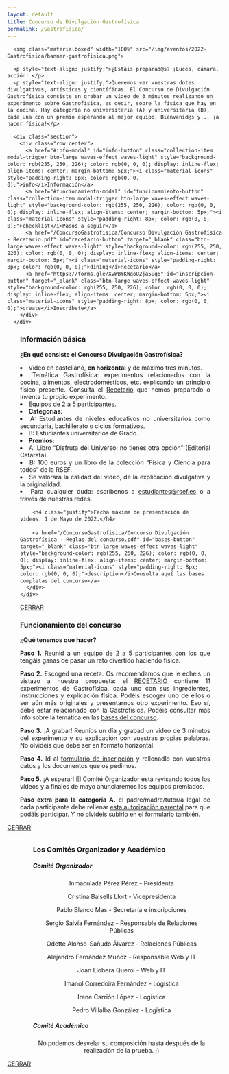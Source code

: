 ```yaml
---
layout: default
title: Concurso de Divulgación Gastrofísica
permalink: /Gastrofisica/
---
```


<div class="no-pad-top" id="index-page">
  <div class="container">
    <div class="section">

<!-- HEADER -->
      <img class="materialboxed" width="100%" src="/img/eventos/2022-Gastrofisica/banner-gastrofisica.png">

<!-- INTRODUCCIÓN -->
      <p style="text-align: justify;">¿Estáis preparad@s? ¡Luces, cámara, acción! </p>
      <p style="text-align: justify;">Queremos ver vuestras dotes divulgativas, artísticas y científicas. El Concurso de Divulgación Gastrofísica consiste en grabar un vídeo de 3 minutos realizando un experimento sobre Gastrofísica, es decir, sobre la física que hay en la cocina. Hay categoría no universitaria (A) y universitaria (B), cada una con un premio esperando al mejor equipo. Bienvenid@s y... ¡a hacer física!</p>

<!-- BOTONES -->
      <div class="section">
        <div class="row center">
          <a href="#info-modal" id="info-button" class="collection-item modal-trigger btn-large waves-effect waves-light" style="background-color: rgb(255, 250, 226); color: rgb(0, 0, 0); display: inline-flex; align-items: center; margin-bottom: 5px;"><i class="material-icons" style="padding-right: 8px; color: rgb(0, 0, 0);">info</i>Información</a>
          <a href="#funcionamiento-modal" id="funcionamiento-button" class="collection-item modal-trigger btn-large waves-effect waves-light" style="background-color: rgb(255, 250, 226); color: rgb(0, 0, 0); display: inline-flex; align-items: center; margin-bottom: 5px;"><i class="material-icons" style="padding-right: 8px; color: rgb(0, 0, 0);">checklist</i>Pasos a seguir</a>
          <a href="/ConcursoGastrofisica/Concurso Divulgación Gastrofísica - Recetario.pdf" id="recetario-button" target="_blank" class="btn-large waves-effect waves-light" style="background-color: rgb(255, 250, 226); color: rgb(0, 0, 0); display: inline-flex; align-items: center; margin-bottom: 5px;"><i class="material-icons" style="padding-right: 8px; color: rgb(0, 0, 0);">dining</i>Recetario</a>
          <a href="https://forms.gle/XvWBYKWqoU2ja5uq6" id="inscripcion-button" target="_blank" class="btn-large waves-effect waves-light" style="background-color: rgb(255, 250, 226); color: rgb(0, 0, 0); display: inline-flex; align-items: center; margin-bottom: 5px;"><i class="material-icons" style="padding-right: 8px; color: rgb(0, 0, 0);">create</i>Inscríbete</a>
        </div>
      </div> 

<!-- COMITÉS
      <p style="text-align: justify;">Además, puedes <a href="#comites-modal" class="modal-trigger">consultar aquí</a> los integrantes de los Comités Organizador y Académico de las Preliminares de PLANCKS 2022.</p>
-->
      
<!-- COUNTDOWN 
      <p style="text-align: justify;">Las inscripciones para las Preliminares de PLANCKS 2022 se abrirán en...</p>
      <h4 style="text-align: center;"><p id="countdown" style="text-align:center"></p></h4>
      <h5>Mientras, ¿por qué no empiezas a entrenar? <a href="#ediciones-anteriores">⬇️</a></h5>
    </div>
-->
      
  </div>
</div>


<!-- INFO MODAL -->
<div id="info-modal" class="modal">
  <div class="modal-content-tight">
    <div class="section" style="padding-left: 30px; padding-right: 30px;">
      <div class="row center">
        <h3 class="justify">Información básica</h3>
        <p style="text-align: justify;"><strong>¿En qué consiste el Concurso Divulgación Gastrofísica?</strong></p>
        <list class="a">
          <li style="text-align: justify;">Vídeo en castellano, <strong>en horizontal</strong> y de máximo tres minutos.</li>
          <li style="text-align: justify;">Temática Gastrofísica: experimentos relacionados con la cocina, alimentos, electrodomésticos, etc. explicando un principio físico presente. Consulta el <a href="/ConcursoGastrofisica/Concurso Divulgación Gastrofísica - Recetario.pdf" id="recetario-button" target="_blank">Recetario</a> que hemos preparado o inventa tu propio experimento.</li>
          <li style="text-align: justify;">Equipos de 2 a 5 participantes.</li>
          <li style="text-align: justify;"><strong>Categorías:</strong></li>
          <list class="a">
            <li style="text-align: justify;">A: Estudiantes de niveles educativos no universitarios como secundaria, bachillerato o ciclos formativos.</li>
            <li style="text-align: justify;">B: Estudiantes universitarios de Grado.</li>
          </list>
          <li style="text-align: justify;"><strong>Premios:</strong></li>
          <list class="a">
            <li style="text-align: justify;">A: Libro “Disfruta del Universo: no tienes otra opción” (Editorial Catarata).</li>
            <li style="text-align: justify;">B: 100 euros y un libro de la colección “Física y Ciencia para todos” de la RSEF.</li>
          </list>
          <li style="text-align: justify;">Se valorará la calidad del vídeo, de la explicación divulgativa y la originalidad.</li>
          <li style="text-align: justify;">Para cualquier duda: escríbenos a <a href="mailto:estudiantes@rsef.es?subject=[Concurso Divulgación Gastrofísica]" target="_blank">estudiantes@rsef.es</a> o a través de nuestras redes.</li>
        </list>

        <h4 class="justify">Fecha máxima de presentación de vídeos: 1 de Mayo de 2022.</h4>

        <a href="/ConcursoGastrofisica/Concurso Divulgación Gastrofísica - Reglas del concurso.pdf" id="bases-button" target="_blank" class="btn-large waves-effect waves-light" style="background-color: rgb(255, 250, 226); color: rgb(0, 0, 0); display: inline-flex; align-items: center; margin-bottom: 5px;"><i class="material-icons" style="padding-right: 8px; color: rgb(0, 0, 0);">description</i>Consulta aquí las bases completas del concurso</a>
      </div>
    </div>
  </div>
  <div class="modal-footer">
    <a href="#!" class="modal-close waves-effect waves-green btn-flat">CERRAR</a>
  </div>
</div>
  
<!-- FUNCIONAMIENTO MODAL -->
<div id="funcionamiento-modal" class="modal">
  <div class="modal-content-tight">
    <div class="section" style="padding-left: 30px; padding-right: 30px;">
      <div class="row center">
        <h3 class="justify">Funcionamiento del concurso</h3>
        <p style="text-align: justify;"><strong>¿Qué tenemos que hacer?</strong></p>
        <p style="text-align: justify;"><strong>Paso 1.</strong> Reunid a un equipo de 2 a 5 participantes con los que tengáis ganas de pasar un rato divertido haciendo física.</p>
        <p style="text-align: justify;"><strong>Paso 2.</strong> Escoged una receta. Os recomendamos que le echeis un vistazo a nuestra propuesta: el <a href="/ConcursoGastrofisica/Concurso Divulgación Gastrofísica - Recetario.pdf" id="recetario-button" target="_blank">RECETARIO</a> contiene 11 experimentos de Gastrofísica, cada uno con sus ingredientes, instrucciones y explicación física. Podéis escoger uno de ellos o ser aún más originales y presentarnos otro experimento. Eso sí, debe estar relacionado con la Gastrofísica. Podéis consultar más info sobre la temática en las <a href="/ConcursoGastrofisica/Concurso Divulgación Gastrofísica - Reglas del concurso.pdf" id="bases-button" target="_blank">bases del concurso</a>.</p>
        <p style="text-align: justify;"><strong>Paso 3.</strong> ¡A grabar! Reuníos un día y grabad un vídeo de 3 minutos del experimento y su explicación con vuestras propias palabras. No olvidéis que debe ser en formato horizontal.</p>
        <p style="text-align: justify;"><strong>Paso 4.</strong> Id al <a href="https://forms.gle/XvWBYKWqoU2ja5uq6" id="formulario-button" target="_blank">formulario de inscripción</a> y rellenadlo con vuestros datos y los documentos que os pedimos.</p>
        <p style="text-align: justify;"><strong>Paso 5.</strong> ¡A esperar! El Comité Organizador está revisando todos los vídeos y a finales de mayo anunciaremos los equipos premiados.</p>
        <p style="text-align: justify;"><strong>Paso extra para la categoría A.</strong> el padre/madre/tutor/a legal de cada participante debe rellenar <a href="/ConcursoGastrofisica/Concurso Divulgación Gastrofísica - Autorización parental.pdf" id="autorizacion-button" target="_blank">esta autorización parental</a> para que podáis participar. Y no olvideis subirlo en el formulario también.</p>
      </div>
    </div>
  </div>
  <div class="modal-footer">
    <a href="#!" class="modal-close waves-effect waves-green btn-flat">CERRAR</a>
  </div>
</div>

<!-- COMITÉS MODAL-->
<div id="comites-modal" class="modal">
  <div class="modal-content-tight">
    <div class="section" style="padding-left: 30px; padding-right: 30px;">
      <div class="row center" style="padding-left: 30px; padding-top: 10px;">
        <h3 class="justify">Los Comités Organizador y Académico</h3>
        <div class="row">
          <div class="col s12 m6 l7">
            <div class="icon-block">
              <h5 class="center">Comité Organizador</h5>
              <p align="center">Inmaculada Pérez Pérez - Presidenta</p>
              <p align="center">Cristina Balsells Llort - Vicepresidenta</p>
              <p align="center">Pablo Blanco Mas - Secretaría e inscripciones</p>
              <p align="center">Sergio Salvía Fernández - Responsable de Relaciones Públicas</p>
              <p align="center">Odette Alonso-Sañudo Álvarez - Relaciones Públicas</p>
              <p align="center">Alejandro Fernández Muñoz - Responsable Web y IT</p>
              <p align="center">Joan Llobera Querol - Web y IT</p>
              <p align="center">Imanol Corredoira Fernández - Logística</p>
              <p align="center">Irene Carrión López - Logística</p>
              <p align="center">Pedro Villalba González - Logística</p>
            </div>
          </div>
          <div class="col s12 m6 l5">
            <div class="icon-block">
              <h5 class="center">Comité Académico</h5>
              <p align="center">No podemos desvelar su composición hasta después de la realización de la prueba. ;)</p>
              <p align="center"></p>
              <p align="center"></p>
              <p align="center"></p>
            </div>
          </div>
        </div>
      </div>
    </div>
  </div>
  <div class="modal-footer">
    <a href="#!" class="modal-close waves-effect waves-green btn-flat">CERRAR</a>
  </div>
</div>

<!-- TIMER SCRIPT -->
<script>
  // Set the date we're counting down to
  var countDownDate = new Date("Feb 1, 2022 00:00:01").getTime();

  // Update the count down every 1 second
  var x = setInterval(function() {

    // Get today's date and time
    var now = new Date().getTime();

    // Find the distance between now and the count down date
    var distance = countDownDate - now;

    // Time calculations for days, hours, minutes and seconds
    var days = Math.floor(distance / (1000 * 60 * 60 * 24));
    var hours = Math.floor((distance % (1000 * 60 * 60 * 24)) / (1000 * 60 * 60));
    var minutes = Math.floor((distance % (1000 * 60 * 60)) / (1000 * 60));
    var seconds = Math.floor((distance % (1000 * 60)) / 1000);

    // Output the result in an element with id="countdown"
    document.getElementById("countdown").innerHTML = days + "d " + hours + "h "
    + minutes + "m " + seconds + "s ";

    // If the count down is over, write some text
    if (distance < 0) {
      clearInterval(x);
      document.getElementById("countdown").innerHTML = "INSCRIPCIONES ABIERTAS";
    }
  }, 1000);
</script>
